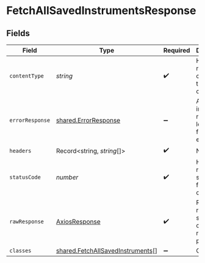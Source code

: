 # FetchAllSavedInstrumentsResponse


## Fields

| Field                                                                                                        | Type                                                                                                         | Required                                                                                                     | Description                                                                                                  | Example                                                                                                      |
| ------------------------------------------------------------------------------------------------------------ | ------------------------------------------------------------------------------------------------------------ | ------------------------------------------------------------------------------------------------------------ | ------------------------------------------------------------------------------------------------------------ | ------------------------------------------------------------------------------------------------------------ |
| `contentType`                                                                                                | *string*                                                                                                     | :heavy_check_mark:                                                                                           | HTTP response content type for this operation                                                                |                                                                                                              |
| `errorResponse`                                                                                              | [shared.ErrorResponse](../../../sdk/models/shared/errorresponse.md)                                          | :heavy_minus_sign:                                                                                           | Any bad or invalid request will lead to following error object                                               | {"message":"bad URL, please check API documentation","code":"request_failed","type":"invalid_request_error"} |
| `headers`                                                                                                    | Record<string, *string*[]>                                                                                   | :heavy_check_mark:                                                                                           | N/A                                                                                                          |                                                                                                              |
| `statusCode`                                                                                                 | *number*                                                                                                     | :heavy_check_mark:                                                                                           | HTTP response status code for this operation                                                                 |                                                                                                              |
| `rawResponse`                                                                                                | [AxiosResponse](https://axios-http.com/docs/res_schema)                                                      | :heavy_check_mark:                                                                                           | Raw HTTP response; suitable for custom response parsing                                                      |                                                                                                              |
| `classes`                                                                                                    | [shared.FetchAllSavedInstruments](../../../sdk/models/shared/fetchallsavedinstruments.md)[]                  | :heavy_minus_sign:                                                                                           | OK                                                                                                           |                                                                                                              |